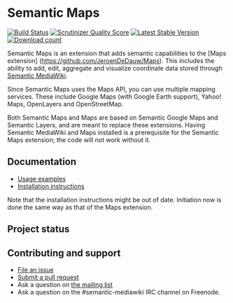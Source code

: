 # Semantic Maps

[![Build Status](https://secure.travis-ci.org/SemanticMediaWiki/SemanticMaps.png?branch=master)](http://travis-ci.org/SemanticMediaWiki/SemanticMaps)
[![Scrutinizer Quality Score](https://scrutinizer-ci.com/g/SemanticMediaWiki/SemanticMaps/badges/quality-score.png?s=f711edad29f01cf68525085f4d7f3630ffe41dee)](https://scrutinizer-ci.com/g/SemanticMediaWiki/SemanticMaps/)
[![Latest Stable Version](https://poser.pugx.org/mediawiki/semantic-maps/version.png)](https://packagist.org/packages/mediawiki/semantic-maps)
[![Download count](https://poser.pugx.org/mediawiki/semantic-maps/d/total.png)](https://packagist.org/packages/mediawiki/semantic-maps)

Semantic Maps is an extension that adds semantic capabilities to the [Maps extension]
(https://github.com/JeroenDeDauw/Maps). This
includes the ability to add, edit, aggregate and visualize coordinate data stored through
[Semantic MediaWiki](https://semantic-mediawiki.org/).

Since Semantic Maps uses the Maps API, you can use multiple mapping services. These include
Google Maps (with Google Earth support), Yahoo! Maps, OpenLayers and OpenStreetMap.

Both Semantic Maps and Maps are based on Semantic Google Maps and Semantic Layers, and are
meant to replace these extensions. Having Semantic MediaWiki and Maps installed is a
prerequisite for the Semantic Maps extension; the code will not work without it.

## Documentation

* [Usage examples](https://www.semantic-mediawiki.org/wiki/Semantic_Maps_examples)
* [Installation instructions](https://github.com/SemanticMediaWiki/SemanticMaps/blob/master/docs/INSTALL.md)

Note that the installation instructions might be out of date. Initiation now is done
the same way as that of the Maps extension.

## Project status

## Contributing and support

* [File an issue](https://github.com/SemanticMediaWiki/SemanticMaps/issues)
* [Submit a pull request](https://github.com/SemanticMediaWiki/SemanticMaps/pulls)
* Ask a question on [the mailing list](https://semantic-mediawiki.org/wiki/Mailing_list)
* Ask a question on the #semantic-mediawiki IRC channel on Freenode.
